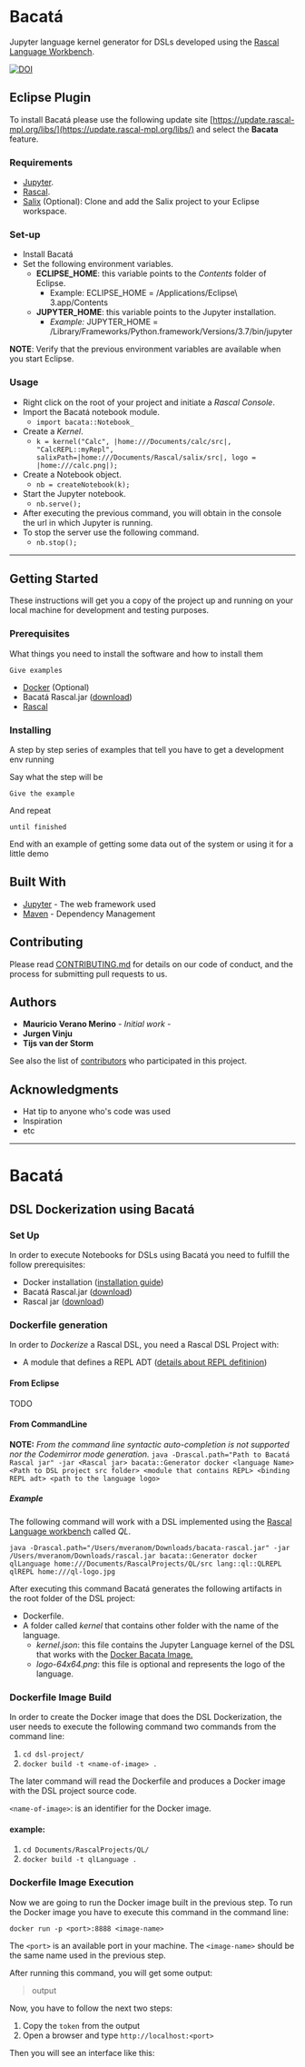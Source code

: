 # Bacatá
Jupyter language kernel generator for DSLs developed using the [Rascal Language Workbench](http://rascal-mpl.org/).

[![DOI](https://zenodo.org/badge/112358270.svg)](https://zenodo.org/badge/latestdoi/112358270)


## Eclipse Plugin
To install Bacatá please use the following update site [https://update.rascal-mpl.org/libs/](https://update.rascal-mpl.org/libs/) and select the __Bacata__ feature.

### Requirements
* [Jupyter](https://github.com/maveme/notebook).
* [Rascal](https://www.rascal-mpl.org/start/).
* [Salix](https://github.com/cwi-swat/salix/tree/scoped-salix) (Optional): Clone and add the Salix project to your Eclipse workspace.

### Set-up
* Install Bacatá
* Set the following environment variables.
	* __ECLIPSE_HOME__: this variable points to the _Contents_ folder of Eclipse.
		* Example: ECLIPSE_HOME = /Applications/Eclipse\ 3.app/Contents
	* __JUPYTER_HOME__: this variable points to the Jupyter installation.
		* _Example:_ JUPYTER_HOME = /Library/Frameworks/Python.framework/Versions/3.7/bin/jupyter
			
__NOTE__: Verify that the previous environment variables are available when you start Eclipse.

### Usage
* Right click on the root of your project and initiate a _Rascal Console_.
* Import the Bacatá notebook module.
	* `import bacata::Notebook_`
* Create a _Kernel_.
	* `k = kernel("Calc", |home:///Documents/calc/src|, "CalcREPL::myRepl", salixPath=|home:///Documents/Rascal/salix/src|, logo = |home:///calc.png|);`
* Create a Notebook object.
	* `nb = createNotebook(k);`
* Start the Jupyter notebook.
	* `nb.serve();`
* After executing the previous command, you will obtain in the console the url in which Jupyter is running.	
* To stop the server use the following command.
	* `nb.stop();`
____





## Getting Started

These instructions will get you a copy of the project up and running on your local machine for development and testing purposes. 
<!--See deployment for notes on how to deploy the project on a live system.
-->
### Prerequisites

What things you need to install the software and how to install them

```
Give examples
```
* [Docker](https://docs.docker.com/install/) (Optional)
* Bacatá Rascal.jar ([download]())
* [Rascal](http://update.rascal-mpl.org/console/rascal-shell-unstable.jar)

### Installing

A step by step series of examples that tell you have to get a development env running

Say what the step will be

```
Give the example
```

And repeat

```
until finished
```

End with an example of getting some data out of the system or using it for a little demo

<!--## Running the tests

Explain how to run the automated tests for this system

### Break down into end to end tests

Explain what these tests test and why

```
Give an example
```

### And coding style tests

Explain what these tests test and why

```
Give an example
```
-->
<!--## Deployment

Add additional notes about how to deploy this on a live system-->

## Built With

* [Jupyter](http://www.jupyter.org) - The web framework used
* [Maven](https://maven.apache.org/) - Dependency Management

## Contributing

Please read [CONTRIBUTING.md](https://gist.github.com/PurpleBooth/b24679402957c63ec426) for details on our code of conduct, and the process for submitting pull requests to us.

<!--## Versioning

We use [SemVer](http://semver.org/) for versioning. For the versions available, see the [tags on this repository](https://github.com/your/project/tags). -->

## Authors

* **Mauricio Verano Merino** - *Initial work* -
* **Jurgen Vinju**
* **Tijs van der Storm**

See also the list of [contributors](https://github.com/your/project/contributors) who participated in this project.

<!--## License

This project is licensed under the MIT License - see the [LICENSE.md](LICENSE.md) file for details-->

## Acknowledgments

* Hat tip to anyone who's code was used
* Inspiration
* etc

---------------------------

# Bacatá
## DSL Dockerization using Bacatá
### Set Up
In order to execute Notebooks for DSLs using Bacatá you need to fulfill the follow prerequisites:

* Docker installation ([installation guide](https://docs.docker.com/install/))
* Bacatá Rascal.jar ([download]())
* Rascal jar ([download](http://update.rascal-mpl.org/console/rascal-shell-unstable.jar))

### Dockerfile generation
In order to *Dockerize* a Rascal DSL, you need a Rascal DSL Project with:

* A module that defines a REPL ADT ([details about REPL defitinion](https://github.com/cwi-swat/bacata/blob/master/bacata-rascal/src/bacata/salix/Bridge.rsc))

#### From Eclipse
TODO
#### From CommandLine
**NOTE:** *From the command line syntactic auto-completion is not supported nor the Codemirror mode generation.*
`java -Drascal.path="Path to Bacatá Rascal jar" -jar <Rascal jar> bacata::Generator docker <language Name> <Path to DSL project src folder> <module that contains REPL> <binding REPL adt> <path to the language logo>`


##### Example
The following command will work with a DSL implemented using the [Rascal Language workbench](http://rascal-mpl.org/) called *QL*.

`java -Drascal.path="/Users/mveranom/Downloads/bacata-rascal.jar" -jar /Users/mveranom/Downloads/rascal.jar bacata::Generator docker qlLanguage home:///Documents/RascalProjects/QL/src lang::ql::QLREPL qlREPL home:///ql-logo.jpg`

After executing this command Bacatá generates the following artifacts in the root folder of the DSL project:

* Dockerfile.
* A folder called *kernel* that contains other folder with the name of the language.
	* *kernel.json*: this file contains the Jupyter Language kernel of the DSL that works with the [Docker Bacata Image.](https://hub.docker.com/r/maveme/bacata/)
	* *logo-64x64.png*: this file is optional and represents the logo of the language.

### Dockerfile Image Build
In order to create the Docker image that does the DSL Dockerization, the user needs to execute the following command two commands from the command line:

1. `cd dsl-project/` 
2. `docker build -t <name-of-image> .`

The later command will read the Dockerfile and produces a Docker image with the DSL project source code.

`<name-of-image>`: is an identifier for the Docker image. 
#### example:
1. `cd Documents/RascalProjects/QL/` 
2. `docker build -t qlLanguage .`


### Dockerfile Image Execution
Now we are going to run the Docker image built in the  previous step.
To run the Docker image you have to execute this command in the command line:

`docker run -p <port>:8888 <image-name>`

The `<port>` is an available port in your machine.
The `<image-name>` should be the same name used in the previous step.

After running this command, you will get some output:
> output

Now, you have to follow the next two steps:

1. Copy the `token` from the output
2. Open a browser and type `http://localhost:<port>`

Then you will see an interface like this:
